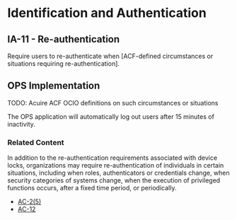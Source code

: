 # Identification and Authentication
## IA-11 - Re-authentication

Require users to re-authenticate when [ACF-defined circumstances or situations requiring re-authentication].

## OPS Implementation

TODO: Acuire ACF OCIO definitions on such circumstances or situations

The OPS application will automatically log out users after 15 minutes of inactivity.

### Related Content

In addition to the re-authentication requirements associated with device locks, organizations may require re-authentication of individuals in certain situations, including when roles, authenticators or credentials change, when security categories of systems change, when the execution of privileged functions occurs, after a fixed time period, or periodically.

* [AC-2(5)](../ac-02-5/index.md)
* [AC-12](../ac-12/index.md)
